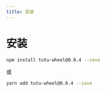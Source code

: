 ```yaml
---
title: 安装
---
```


# 安装



```bash
npm install tutu-wheel@0.0.4 --save
```

或

```bash
yarn add tutu-wheel@0.0.4 --save
```